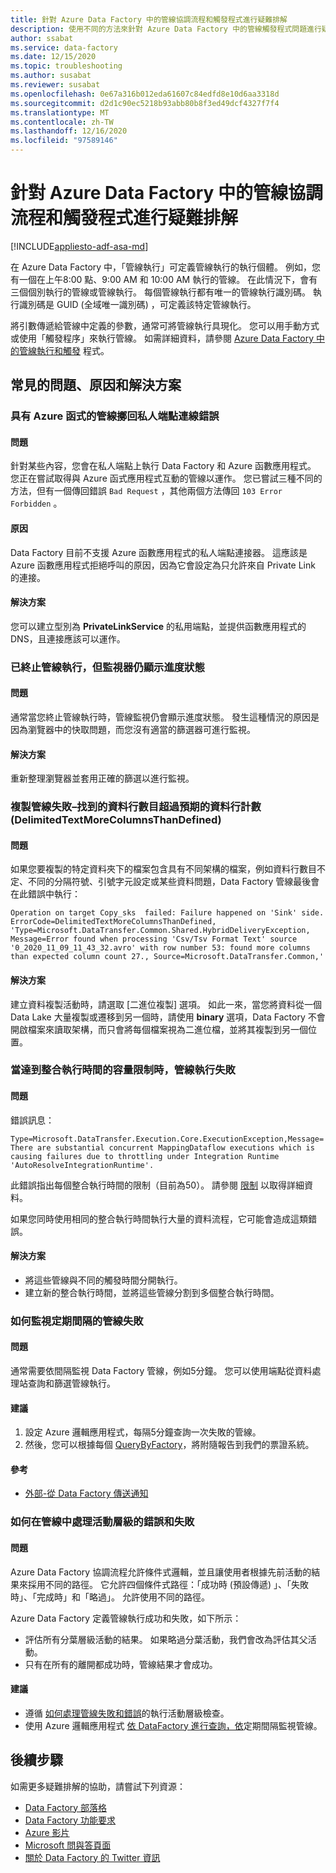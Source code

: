 ```yaml
---
title: 針對 Azure Data Factory 中的管線協調流程和觸發程式進行疑難排解
description: 使用不同的方法來針對 Azure Data Factory 中的管線觸發程式問題進行疑難排解。
author: ssabat
ms.service: data-factory
ms.date: 12/15/2020
ms.topic: troubleshooting
ms.author: susabat
ms.reviewer: susabat
ms.openlocfilehash: 0e67a316b012eda61607c84edfd8e10d6aa3318d
ms.sourcegitcommit: d2d1c90ec5218b93abb80b8f3ed49dcf4327f7f4
ms.translationtype: MT
ms.contentlocale: zh-TW
ms.lasthandoff: 12/16/2020
ms.locfileid: "97589146"
---
```

# <a name="troubleshoot-pipeline-orchestration-and-triggers-in-azure-data-factory"></a>針對 Azure Data Factory 中的管線協調流程和觸發程式進行疑難排解

[!INCLUDE[appliesto-adf-asa-md](includes/appliesto-adf-asa-md.md)]

在 Azure Data Factory 中，「管線執行」可定義管線執行的執行個體。 例如，您有一個在上午8:00 點、9:00 AM 和 10:00 AM 執行的管線。 在此情況下，會有三個個別執行的管線或管線執行。 每個管線執行都有唯一的管線執行識別碼。 執行識別碼是 GUID (全域唯一識別碼) ，可定義該特定管線執行。

將引數傳遞給管線中定義的參數，通常可將管線執行具現化。 您可以用手動方式或使用「觸發程序」來執行管線。 如需詳細資料，請參閱 [Azure Data Factory 中的管線執行和觸發](concepts-pipeline-execution-triggers.md) 程式。

## <a name="common-issues-causes-and-solutions"></a>常見的問題、原因和解決方案

### <a name="pipeline-with-azure-function-throws-error-with-private-end-point-connectivity"></a>具有 Azure 函式的管線擲回私人端點連線錯誤
 
#### <a name="issue"></a>問題
針對某些內容，您會在私人端點上執行 Data Factory 和 Azure 函數應用程式。 您正在嘗試取得與 Azure 函式應用程式互動的管線以運作。 您已嘗試三種不同的方法，但有一個傳回錯誤 `Bad Request` ，其他兩個方法傳回 `103 Error Forbidden` 。

#### <a name="cause"></a>原因 
Data Factory 目前不支援 Azure 函數應用程式的私人端點連接器。 這應該是 Azure 函數應用程式拒絕呼叫的原因，因為它會設定為只允許來自 Private Link 的連接。

#### <a name="resolution"></a>解決方案
您可以建立型別為 **PrivateLinkService** 的私用端點，並提供函數應用程式的 DNS，且連接應該可以運作。

### <a name="pipeline-run-is-killed-but-the-monitor-still-shows-progress-status"></a>已終止管線執行，但監視器仍顯示進度狀態

#### <a name="issue"></a>問題
通常當您終止管線執行時，管線監視仍會顯示進度狀態。 發生這種情況的原因是因為瀏覽器中的快取問題，而您沒有適當的篩選器可進行監視。

#### <a name="resolution"></a>解決方案
重新整理瀏覽器並套用正確的篩選以進行監視。
 
### <a name="copy-pipeline-failure--found-more-columns-than-expected-column-count-delimitedtextmorecolumnsthandefined"></a>複製管線失敗–找到的資料行數目超過預期的資料行計數 (DelimitedTextMoreColumnsThanDefined) 

#### <a name="issue"></a>問題  
如果您要複製的特定資料夾下的檔案包含具有不同架構的檔案，例如資料行數目不定、不同的分隔符號、引號字元設定或某些資料問題，Data Factory 管線最後會在此錯誤中執行：

`
Operation on target Copy_sks  failed: Failure happened on 'Sink' side.
ErrorCode=DelimitedTextMoreColumnsThanDefined,
'Type=Microsoft.DataTransfer.Common.Shared.HybridDeliveryException,
Message=Error found when processing 'Csv/Tsv Format Text' source '0_2020_11_09_11_43_32.avro' with row number 53: found more columns than expected column count 27.,
Source=Microsoft.DataTransfer.Common,'
`

#### <a name="resolution"></a>解決方案
建立資料複製活動時，請選取 [二進位複製] 選項。 如此一來，當您將資料從一個 Data Lake 大量複製或遷移到另一個時，請使用 **binary** 選項，Data Factory 不會開啟檔案來讀取架構，而只會將每個檔案視為二進位檔，並將其複製到另一個位置。

### <a name="pipeline-run-fails-when-capacity-limit-of-integration-runtime-is-reached"></a>當達到整合執行時間的容量限制時，管線執行失敗

#### <a name="issue"></a>問題
錯誤訊息：

`
Type=Microsoft.DataTransfer.Execution.Core.ExecutionException,Message=There are substantial concurrent MappingDataflow executions which is causing failures due to throttling under Integration Runtime 'AutoResolveIntegrationRuntime'.
`

此錯誤指出每個整合執行時間的限制（目前為50）。 請參閱 [限制](https://docs.microsoft.com/azure/azure-resource-manager/management/azure-subscription-service-limits#version-2) 以取得詳細資料。

如果您同時使用相同的整合執行時間執行大量的資料流程，它可能會造成這類錯誤。

#### <a name="resolution"></a>解決方案 
- 將這些管線與不同的觸發時間分開執行。
- 建立新的整合執行時間，並將這些管線分割到多個整合執行時間。

### <a name="how-to-monitor-pipeline-failures-on-regular-interval"></a>如何監視定期間隔的管線失敗

#### <a name="issue"></a>問題
通常需要依間隔監視 Data Factory 管線，例如5分鐘。 您可以使用端點從資料處理站查詢和篩選管線執行。 

#### <a name="recommendation"></a>建議
1. 設定 Azure 邏輯應用程式，每隔5分鐘查詢一次失敗的管線。
2. 然後，您可以根據每個 [QueryByFactory](https://docs.microsoft.com/rest/api/datafactory/pipelineruns/querybyfactory)，將附隨報告到我們的票證系統。

#### <a name="reference"></a>參考
- [外部-從 Data Factory 傳送通知](https://www.mssqltips.com/sqlservertip/5962/send-notifications-from-an-azure-data-factory-pipeline--part-2/)

### <a name="how-to-handle-activity-level-errors-and-failures-in-pipelines"></a>如何在管線中處理活動層級的錯誤和失敗

#### <a name="issue"></a>問題
Azure Data Factory 協調流程允許條件式邏輯，並且讓使用者根據先前活動的結果來採用不同的路徑。 它允許四個條件式路徑：「成功時 (預設傳遞) 」、「失敗時」、「完成時」和「略過」。 允許使用不同的路徑。

Azure Data Factory 定義管線執行成功和失敗，如下所示：

- 評估所有分葉層級活動的結果。 如果略過分葉活動，我們會改為評估其父活動。
- 只有在所有的離開都成功時，管線結果才會成功。

#### <a name="recommendation"></a>建議
- 遵循 [如何處理管線失敗和錯誤](https://techcommunity.microsoft.com/t5/azure-data-factory/understanding-pipeline-failures-and-error-handling/ba-p/1630459)的執行活動層級檢查。
- 使用 Azure 邏輯應用程式 [依 DataFactory 進行查詢，依]( https://docs.microsoft.com/rest/api/datafactory/pipelineruns/querybyfactory)定期間隔監視管線。

## <a name="next-steps"></a>後續步驟

如需更多疑難排解的協助，請嘗試下列資源：

*  [Data Factory 部落格](https://azure.microsoft.com/blog/tag/azure-data-factory/)
*  [Data Factory 功能要求](https://feedback.azure.com/forums/270578-data-factory)
*  [Azure 影片](https://azure.microsoft.com/resources/videos/index/?sort=newest&services=data-factory)
*  [Microsoft 問與答頁面](/answers/topics/azure-data-factory.html)
*  [關於 Data Factory 的 Twitter 資訊](https://twitter.com/hashtag/DataFactory)